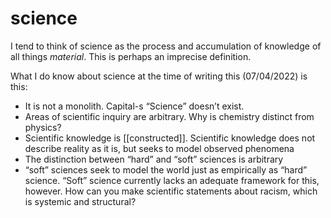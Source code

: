 # science

I tend to think of science as the process and accumulation of knowledge of all things _material_. This is perhaps an imprecise definition.

What I do know about science at the time of writing this (07/04/2022) is this:

-   It is not a monolith. Capital-s &ldquo;Science&rdquo; doesn&rsquo;t exist.
-   Areas of scientific inquiry are arbitrary. Why is chemistry distinct from physics?
-   Scientific knowledge is [[constructed]]. Scientific knowledge does not describe reality as it is, but seeks to model observed phenomena
-   The distinction between &ldquo;hard&rdquo; and &ldquo;soft&rdquo; sciences is arbitrary
-   &ldquo;soft&rdquo; sciences seek to model the world just as empirically as &ldquo;hard&rdquo; science. &ldquo;Soft&rdquo; science currently lacks an adequate framework for this, however. How can you make scientific statements about racism, which is systemic and structural?

